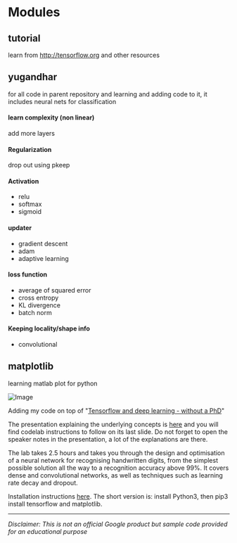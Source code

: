 # Modules #

## tutorial ##
learn from http://tensorflow.org and other resources

## yugandhar ##
for all code in parent repository and learning and adding code to it, it includes
neural nets for classification

#### learn complexity (non linear) ####
add more layers

#### Regularization ####
drop out using pkeep

#### Activation ####
* relu
* softmax
* sigmoid

#### updater ####
* gradient descent
* adam
* adaptive learning

#### loss function ####
* average of squared error
* cross entropy
* KL divergence
* batch norm

#### Keeping locality/shape info ####
* convolutional


## matplotlib ##
learning matlab plot for python

![Image](https://codelabs.developers.google.com/codelabs/cloud-tensorflow-mnist/img/93d5f08a4f82d4c.png)

Adding my code on top of "[Tensorflow and deep learning - without a PhD](https://codelabs.developers.google.com/codelabs/cloud-tensorflow-mnist)"

The presentation explaining the underlying concepts is [here](https://goo.gl/pHeXe7) and you will find codelab instructions to follow on its last slide. Do not forget to open the speaker notes in the presentation, a lot of the explanations are there.

The lab takes 2.5 hours and takes you through the design and optimisation of a neural network for recognising handwritten digits, from the simplest possible solution all the way to a recognition accuracy above 99%. It covers dense and convolutional networks, as well as techniques such as learning rate decay and dropout.

Installation instructions [here](INSTALL.txt). The short version is: install Python3, then pip3 install tensorflow and matplotlib.   

---

*Disclaimer: This is not an official Google product but sample code provided for an educational purpose*